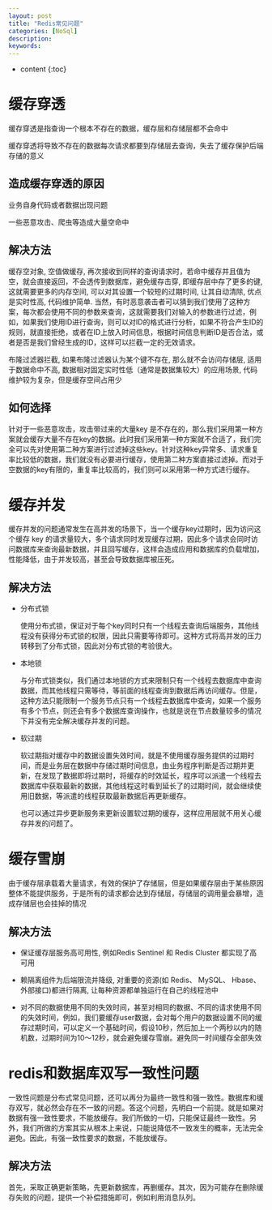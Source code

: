 ```yaml
---
layout: post
title: "Redis常见问题"
categories: [NoSql]
description:
keywords:
---
```


* content
{:toc}
# 缓存穿透

缓存穿透是指查询一个根本不存在的数据，缓存层和存储层都不会命中

缓存穿透将导致不存在的数据每次请求都要到存储层去查询，失去了缓存保护后端存储的意义

## 造成缓存穿透的原因

业务自身代码或者数据出现问题

一些恶意攻击、爬虫等造成大量空命中

## 解决方法

缓存空对象, 空值做缓存, 再次接收到同样的查询请求时，若命中缓存并且值为空，就会直接返回，不会透传到数据库，避免缓存击穿, 即缓存层中存了更多的键, 这就需要更多的内存空间, 可以对其设置一个较短的过期时间, 让其自动清除, 优点是实时性高, 代码维护简单. 当然，有时恶意袭击者可以猜到我们使用了这种方案，每次都会使用不同的参数来查询，这就需要我们对输入的参数进行过滤，例如，如果我们使用ID进行查询，则可以对ID的格式进行分析，如果不符合产生ID的规则，就直接拒绝，或者在ID上放入时间信息，根据时间信息判断ID是否合法，或者是否是我们曾经生成的ID，这样可以拦截一定的无效请求。

布隆过滤器拦截, 如果布隆过滤器认为某个键不存在, 那么就不会访问存储层, 适用于数据命中不高, 数据相对固定实时性低（通常是数据集较大）的应用场景, 代码维护较为复杂，但是缓存空间占用少

## 如何选择

针对于一些恶意攻击，攻击带过来的大量key 是不存在的，那么我们采用第一种方案就会缓存大量不存在key的数据。此时我们采用第一种方案就不合适了，我们完全可以先对使用第二种方案进行过滤掉这些key。针对这种key异常多、请求重复率比较低的数据，我们就没有必要进行缓存，使用第二种方案直接过滤掉。而对于空数据的key有限的，重复率比较高的，我们则可以采用第一种方式进行缓存。



# 缓存并发

缓存并发的问题通常发生在高并发的场景下，当一个缓存key过期时，因为访问这个缓存 key 的请求量较大，多个请求同时发现缓存过期，因此多个请求会同时访问数据库来查询最新数据，并且回写缓存，这样会造成应用和数据库的负载增加，性能降低，由于并发较高，甚至会导致数据库被压死。

## 解决方法

- 分布式锁

    使用分布式锁，保证对于每个key同时只有一个线程去查询后端服务，其他线程没有获得分布式锁的权限，因此只需要等待即可。这种方式将高并发的压力转移到了分布式锁，因此对分布式锁的考验很大。

- 本地锁

    与分布式锁类似，我们通过本地锁的方式来限制只有一个线程去数据库中查询数据，而其他线程只需等待，等前面的线程查询到数据后再访问缓存。但是，这种方法只能限制一个服务节点只有一个线程去数据库中查询，如果一个服务有多个节点，则还会有多个数据库查询操作，也就是说在节点数量较多的情况下并没有完全解决缓存并发的问题。

- 软过期

    软过期指对缓存中的数据设置失效时间，就是不使用缓存服务提供的过期时间，而是业务层在数据中存储过期时间信息，由业务程序判断是否过期并更新，在发现了数据即将过期时，将缓存的时效延长，程序可以派遣一个线程去数据库中获取最新的数据，其他线程这时看到延长了的过期时间，就会继续使用旧数据，等派遣的线程获取最新数据后再更新缓存。

    也可以通过异步更新服务来更新设置软过期的缓存，这样应用层就不用关心缓存并发的问题了。



# 缓存雪崩

由于缓存层承载着大量请求，有效的保护了存储层，但是如果缓存层由于某些原因整体不能提供服务，于是所有的请求都会达到存储层，存储层的调用量会暴增，造成存储层也会挂掉的情况

## 解决方法

* 保证缓存层服务高可用性, 例如Redis Sentinel 和 Redis Cluster 都实现了高可用

* 赖隔离组件为后端限流并降级, 对重要的资源(如 Redis、 MySQL、 Hbase、外部接口)都进行隔离, 让每种资源都单独运行在自己的线程池中

* 对不同的数据使用不同的失效时间，甚至对相同的数据、不同的请求使用不同的失效时间，例如，我们要缓存user数据，会对每个用户的数据设置不同的缓存过期时间，可以定义一个基础时间，假设10秒，然后加上一个两秒以内的随机数，过期时间为10～12秒，就会避免缓存雪崩。避免同一时间缓存全部失效

# redis和数据库双写一致性问题

一致性问题是分布式常见问题，还可以再分为最终一致性和强一致性。数据库和缓存双写，就必然会存在不一致的问题。答这个问题，先明白一个前提。就是如果对数据有强一致性要求，不能放缓存。我们所做的一切，只能保证最终一致性。另外，我们所做的方案其实从根本上来说，只能说降低不一致发生的概率，无法完全避免。因此，有强一致性要求的数据，不能放缓存。

## 解决方法

首先，采取正确更新策略，先更新数据库，再删缓存。其次，因为可能存在删除缓存失败的问题，提供一个补偿措施即可，例如利用消息队列。
